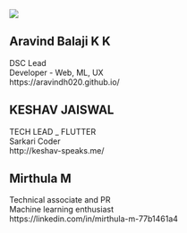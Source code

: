 <img src="https://github.com/dsc-srmrmp/dsc-srmrmp.github.io/blob/master/assets/DSC%20SRM%20IST,%20Ramapuram%20Campus%20Logo%20x1.png?raw=true">

<h2>Aravind Balaji K K</h2> 
<p> DSC Lead <br> Developer - Web, ML, UX <br> https://aravindh020.github.io/ </p>


<h2>KESHAV JAISWAL</h2> 
<p> TECH LEAD _ FLUTTER<br> Sarkari Coder<br> http://keshav-speaks.me/ </p>

<h2>Mirthula M</h2> 
<p> Technical associate and PR <br> Machine learning enthusiast <br> https://linkedin.com/in/mirthula-m-77b1461a4 </p>



